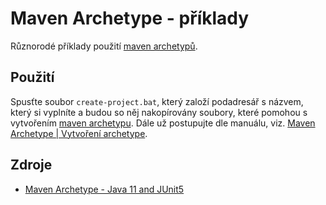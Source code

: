 # Maven Archetype - příklady
Různorodé příklady použití [maven archetypů](https://github.com/tomascejka/java/tree/main/maven/archetype).

## Použití
Spusťte soubor <code>create-project.bat</code>, který založí podadresář s názvem, který si vyplníte a budou so něj nakopírovány soubory, které  pomohou s vytvořením [maven archetypu](https://github.com/tomascejka/java/tree/main/maven/archetype). Dále už postupujte dle manuálu, viz. [Maven Archetype | Vytvoření archetype](https://github.com/tomascejka/java/blob/main/maven/archetype/QUICKSTART.md#vytvo%C5%99en%C3%AD-archetype).

## Zdroje
* [Maven Archetype - Java 11 and JUnit5](https://github.com/kusnier/java11-junit5-archetype)
